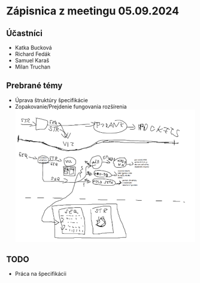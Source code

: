 # Zápisnica z meetingu 05.09.2024

## Účastníci

- Katka Bucková
- Richard Fedák
- Samuel Karaš
- Milan Truchan

## Prebrané témy

- Úprava štruktúry špecifikácie
- Zopakovanie/Prejdenie fungovania rozšírenia
    ![Pipeline](pipeline.webp)

## TODO

- Práca na špecifikácii
